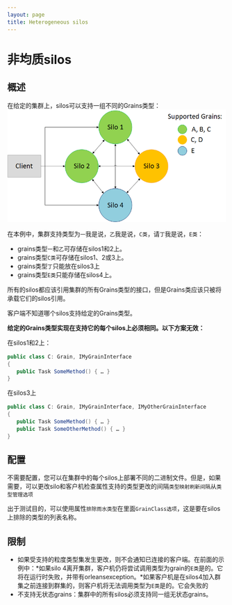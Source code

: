 ```yaml
---
layout: page
title: Heterogeneous silos
---
```


# 非均质silos

## 概述

在给定的集群上，silos可以支持一组不同的Grains类型：![](heterogeneous.png)

在本例中，集群支持类型为`一`我是说，`乙`我是说，`C类`，请`丁`我是说，`E类`：

-   grains类型`一`和`乙`可存储在silos1和2上。
-   grains类型`C类`可存储在silos1、2或3上。
-   grains类型`丁`只能放在silos3上
-   grains类型`E类`只能存储在silos4上。

所有的silos都应该引用集群的所有Grains类型的接口，但是Grains类应该只被将承载它们的silos引用。

客户端不知道哪个silos支持给定的Grains类型。

**给定的Grains类型实现在支持它的每个silos上必须相同。以下方案无效：**

在silos1和2上：

```csharp
public class C: Grain, IMyGrainInterface
{
   public Task SomeMethod() { … }
}
```

在silos3上

```csharp
public class C: Grain, IMyGrainInterface, IMyOtherGrainInterface
{
   public Task SomeMethod() { … }
   public Task SomeOtherMethod() { … }
}
```

## 配置

不需要配置，您可以在集群中的每个silos上部署不同的二进制文件。但是，如果需要，可以更改silo和客户机检查属性支持的类型更改的间隔`类型映射刷新间隔`从`类型管理选项`

出于测试目的，可以使用属性`排除雨水类型`在里面`GrainClass选项`，这是要在silos上排除的类型的列表名称。

## 限制

-   如果受支持的粒度类型集发生更改，则不会通知已连接的客户端。在前面的示例中：*如果silo 4离开集群，客户机仍将尝试调用类型为grain的`E类`是的。它将在运行时失败，并带有orleansexception。*如果客户机是在silos4加入群集之前连接到群集的，则客户机将无法调用类型为`E类`是的。它会失败的
-   不支持无状态grains：集群中的所有silos必须支持同一组无状态grains。
